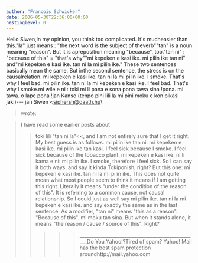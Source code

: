 ```yaml
---
author: "Francois Schwicker"
date: 2006-05-30T22:36:00+00:00
nestinglevel: 0
---
```

Hello Siwen,In my opinion, you think too complicated. It's mucheasier than this."la" just means : "the next word is the subject of theverb""tan" is a noun meaning "reason". But it is apreposition meaning "because", too."tan ni" : "because of this" = "that's why""mi kepeken e kasi ike. mi pilin ike tan ni" and"mi kepeken e kasi ike. tan ni la mi pilin ike." These two sentences basically mean the same. But inthe second sentence, the stress is on the causalrelation. mi kepeken e kasi ike. tan ni la mi pilin ike. I smoke. That's why I feel bad. mi pilin ike. tan ni la mi kepeken e kasi ike. I feel bad. That's why I smoke.mi wile e ni : toki mi li pana e sona pona tawa sina !pona. mi tawa. o lape pona !jan Kanso (tenpo pini lili la mi pini moku e kon pikasi jaki)---
 jan Siwen <[siphersh@daath.hu](mailto://siphersh@daath.hu)\
> wrote:

> I have read some earlier posts about 
>>toki lili
> "tan ni la"<<, and
> I am not entirely sure that I get it right. My best
> guess is as
> follows.
>> mi pilin ike tan ni: mi kepeken e kasi ike. mi pilin
> ike tan kasi.
> I feel sick because I smoke. I feel sick because of
> the tobacco
> plant.
>> mi kepeken e kasi ike. ni li kama e ni: mi pilin
> ike.
> I smoke, therefore I feel sick.
>> So I can say it both ways, and say it kinda
> Tokiponish, right? But
> this one:
>> mi kepeken e kasi ike. tan ni la mi pilin ike.
>> This does not quite mean what most people seem to
> think it means if
> I am getting this right. Literally it means "under
> the condition of
> the reason of this". It is referring to a common
> cause, not causal
> relationship. So I could just as well say
>> mi pilin ike. tan ni la mi kepeken e kasi ike.
>> and say exactly the same as in the last sentence.
>> As a modifier, "tan ni" means "this as a reason".
> "Because of this".
> mi moku tan sina. But when it stands alone, it means
> "the reason /
> cause / source of this". Right?
>>>>>\_\_\_\_\_\_\_\_\_\_\_\_\_\_\_\_\_\_\_\_\_\_\_\_\_\_\_\_\_\_\_\_\_\_\_\_\_\_\_\_\_\_\_\_\_\_\_\_\_\_Do You Yahoo!?Tired of spam? Yahoo! Mail has the best spam protection aroundhttp://mail.yahoo.com